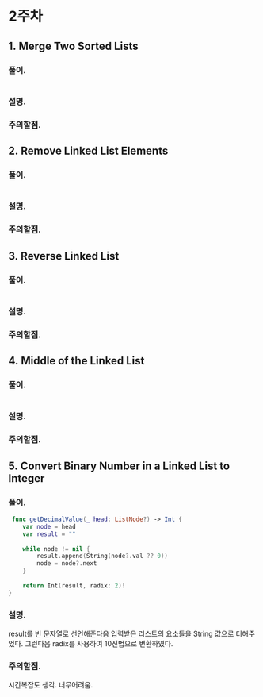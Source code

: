 # 2주차

## 1. Merge Two Sorted Lists 

### 풀이.

```swift

```

### 설명.



### 주의할점.



## 2. Remove Linked List Elements 

### 풀이.

```swift

```

### 설명.



### 주의할점.



## 3. Reverse Linked List 

### 풀이.

```swift

```

### 설명.



### 주의할점.



## 4. Middle of the Linked List

### 풀이.

```swift

```

### 설명.



### 주의할점.



## 5. Convert Binary Number in a Linked List to Integer

### 풀이.

```swift
 func getDecimalValue(_ head: ListNode?) -> Int {
    var node = head
    var result = ""
    
    while node != nil {
        result.append(String(node?.val ?? 0))
        node = node?.next
    }
    
    return Int(result, radix: 2)!
}
```

### 설명.

result를 빈 문자열로 선언해준다음 입력받은 리스트의 요소들을 String 값으로 더해주었다. 그런다음 radix를 사용하여 10진법으로 변환하였다.

### 주의할점.

시간복잡도 생각.
너무어려움.



